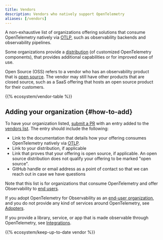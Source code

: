 ```yaml
---
title: Vendors
description: Vendors who natively support OpenTelemetry
aliases: [/vendors]
---
```


A non-exhaustive list of organizations offering solutions that consume
OpenTelemetry natively via [OTLP](/docs/specs/otlp/), such as observability
backends and observability pipelines.

Some organizations provide a [distribution](/ecosystem/distributions/) (of
customized OpenTelemetry components), that provides additional capabilities or
for improved ease of use.

Open Source (OSS) refers to a vendor who has an observability product that is
[open source](https://opensource.org/osd). The vendor may still have other
products that are closed source, such as a SaaS offering that hosts an open
source product for their customers.

{{% ecosystem/vendor-table %}}

## Adding your organization {#how-to-add}

To have your organization listed, [submit a PR] with an entry added to the
[vendors list]. The entry should include the following:

- Link to the documentation that details how your offering consumes
  OpenTelemetry natively via [OTLP](/docs/specs/otlp/).
- Link to your distribution, if applicable
- Link that proves that your offering is open source, if applicable. An open
  source distribution does not qualify your offering to be marked "open source".
- GitHub handle or email address as a point of contact so that we can reach out
  in case we have questions

Note that this list is for organizations that consume OpenTelemetry and offer
Observability to [end users](/community/end-user/).

If you adopt OpenTelemetry for Observability as an
[end-user organization](https://www.cncf.io/enduser/), and you do not provide
any kind of services around OpenTelemetry, see [Adopters](/ecosystem/adopters/).

If you provide a library, service, or app that is made observable through
OpenTelemetry, see [Integrations](/ecosystem/integrations/).

[submit a PR]: /docs/contributing/pull-requests/

{{% ecosystem/keep-up-to-date vendor %}}

[vendors list]:
  https://github.com/open-telemetry/opentelemetry.io/tree/main/data/ecosystem/vendors.yaml
